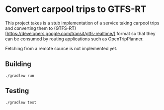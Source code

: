 # Convert carpool trips to GTFS-RT

This project takes is a stub implementation of a service taking carpool trips and
converting them to (GTFS-RT)[https://developers.google.com/transit/gtfs-realtime/]
format so that they can be consumed by routing applications such as
OpenTripPlanner.

Fetching from a remote source is not implemented yet.

## Building

```
./gradlew run
```
## Testing

```
./gradlew test
```

